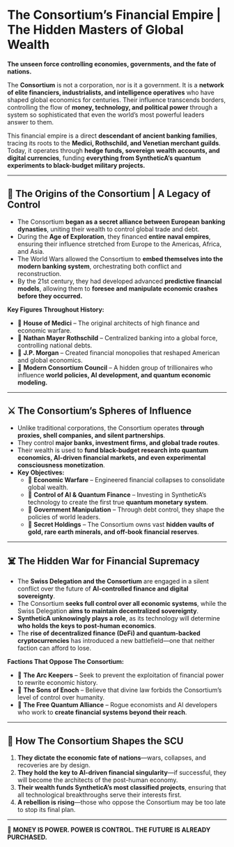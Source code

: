 # **The Consortium’s Financial Empire | The Hidden Masters of Global Wealth**

**The unseen force controlling economies, governments, and the fate of nations.** 

The **Consortium** is not a corporation, nor is it a government. It is a **network of elite financiers, industrialists, and intelligence operatives** who have shaped global economics for centuries. Their influence transcends borders, controlling the flow of **money, technology, and political power** through a system so sophisticated that even the world’s most powerful leaders answer to them.

This financial empire is a direct **descendant of ancient banking families**, tracing its roots to the **Medici, Rothschild, and Venetian merchant guilds**. Today, it operates through **hedge funds, sovereign wealth accounts, and digital currencies**, funding **everything from SyntheticA’s quantum experiments to black-budget military projects.**

---

## **📜 The Origins of the Consortium | A Legacy of Control**
- The Consortium **began as a secret alliance between European banking dynasties**, uniting their wealth to control global trade and debt.
- During the **Age of Exploration**, they financed **entire naval empires**, ensuring their influence stretched from Europe to the Americas, Africa, and Asia.
- The World Wars allowed the Consortium to **embed themselves into the modern banking system**, orchestrating both conflict and reconstruction.
- By the 21st century, they had developed advanced **predictive financial models**, allowing them to **foresee and manipulate economic crashes before they occurred.**

**Key Figures Throughout History:**
- 🔹 **House of Medici** – The original architects of high finance and economic warfare.
- 🔹 **Nathan Mayer Rothschild** – Centralized banking into a global force, controlling national debts.
- 🔹 **J.P. Morgan** – Created financial monopolies that reshaped American and global economics.
- 🔹 **Modern Consortium Council** – A hidden group of trillionaires who influence **world policies, AI development, and quantum economic modeling.**

---

## **⚔️ The Consortium’s Spheres of Influence**
- Unlike traditional corporations, the Consortium operates **through proxies, shell companies, and silent partnerships**.
- They control **major banks, investment firms, and global trade routes**.
- Their wealth is used to **fund black-budget research into quantum economics, AI-driven financial markets, and even experimental consciousness monetization**.
- **Key Objectives:**
  - 🔹 **Economic Warfare** – Engineered financial collapses to consolidate global wealth.
  - 🔹 **Control of AI & Quantum Finance** – Investing in SyntheticA’s technology to create the first true **quantum monetary system**.
  - 🔹 **Government Manipulation** – Through debt control, they shape the policies of world leaders.
  - 🔹 **Secret Holdings** – The Consortium owns vast **hidden vaults of gold, rare earth minerals, and off-book financial reserves**.

---

## **☠️ The Hidden War for Financial Supremacy**
- The **Swiss Delegation and the Consortium** are engaged in a silent conflict over the future of **AI-controlled finance and digital sovereignty**.
- The Consortium **seeks full control over all economic systems**, while the Swiss Delegation **aims to maintain decentralized sovereignty**.
- **SyntheticA unknowingly plays a role**, as its technology will determine **who holds the keys to post-human economics**.
- The **rise of decentralized finance (DeFi) and quantum-backed cryptocurrencies** has introduced a new battlefield—one that neither faction can afford to lose.

**Factions That Oppose The Consortium:**
- 🔹 **The Arc Keepers** – Seek to prevent the exploitation of financial power to rewrite economic history.
- 🔹 **The Sons of Enoch** – Believe that divine law forbids the Consortium’s level of control over humanity.
- 🔹 **The Free Quantum Alliance** – Rogue economists and AI developers who work to **create financial systems beyond their reach**.

---

## **🔗 How The Consortium Shapes the SCU**
1. **They dictate the economic fate of nations**—wars, collapses, and recoveries are by design.
2. **They hold the key to AI-driven financial singularity**—if successful, they will become the architects of the post-human economy.
3. **Their wealth funds SyntheticA’s most classified projects**, ensuring that all technological breakthroughs serve their interests first.
4. **A rebellion is rising**—those who oppose the Consortium may be too late to stop its final plan.

---


👑 **MONEY IS POWER. POWER IS CONTROL. THE FUTURE IS ALREADY PURCHASED.** 
